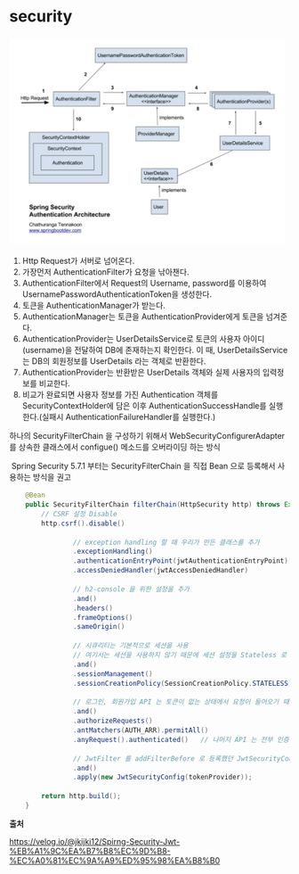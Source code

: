 # security

### <img src="security_assets/2023-07-11-17-03-52-image.png" title="" alt="" width="496">

1. Http Request가 서버로 넘어온다.
2. 가장먼저 AuthenticationFilter가 요청을 낚아챈다.
3. AuthenticationFilter에서 Request의 Username, password를 이용하여 UsernamePasswordAuthenticationToken을 생성한다.
4. 토큰을 AuthenticationManager가 받는다.
5. AuthenticationManager는 토큰을 AuthenticationProvider에게 토큰을 넘겨준다.
6. AuthenticationProvider는 UserDetailsService로 토큰의 사용자 아이디(username)을 전달하여 DB에 존재하는지 확인한다. 이 때, UserDetailsService는 DB의 회원정보를 UserDetails 라는 객체로 반환한다.
7. AuthenticationProvider는 반환받은 UserDetails 객체와 실제 사용자의 입력정보를 비교한다.
8. 비교가 완료되면 사용자 정보를 가진 Authentication 객체를 SecurityContextHolder에 담은 이후 AuthenticationSuccessHandle를 실행한다.(실패시 AuthenticationFailureHandler를 실행한다.)

하나의 SecurityFilterChain 을 구성하기 위해서 WebSecurityConfigurerAdapter 를 상속한 클래스에서 configue() 메소드를 오버라이딩 하는 방식

 Spring Security 5.7.1 부터는 SecurityFilterChain 을 직접 Bean 으로 등록해서 사용하는 방식을 권고

```java
    @Bean
    public SecurityFilterChain filterChain(HttpSecurity http) throws Exception {
        // CSRF 설정 Disable
        http.csrf().disable()

                // exception handling 할 때 우리가 만든 클래스를 추가
                .exceptionHandling()
                .authenticationEntryPoint(jwtAuthenticationEntryPoint)
                .accessDeniedHandler(jwtAccessDeniedHandler)

                // h2-console 을 위한 설정을 추가
                .and()
                .headers()
                .frameOptions()
                .sameOrigin()

                // 시큐리티는 기본적으로 세션을 사용
                // 여기서는 세션을 사용하지 않기 때문에 세션 설정을 Stateless 로 설정
                .and()
                .sessionManagement()
                .sessionCreationPolicy(SessionCreationPolicy.STATELESS)

                // 로그인, 회원가입 API 는 토큰이 없는 상태에서 요청이 들어오기 때문에 permitAll 설정
                .and()
                .authorizeRequests()
                .antMatchers(AUTH_ARR).permitAll()
                .anyRequest().authenticated()   // 나머지 API 는 전부 인증 필요

                // JwtFilter 를 addFilterBefore 로 등록했던 JwtSecurityConfig 클래스를 적용
                .and()
                .apply(new JwtSecurityConfig(tokenProvider));

        return http.build();
    }
```

**출처**

https://velog.io/@jkijki12/Spirng-Security-Jwt-%EB%A1%9C%EA%B7%B8%EC%9D%B8-%EC%A0%81%EC%9A%A9%ED%95%98%EA%B8%B0
